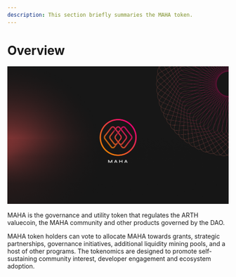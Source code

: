```yaml
---
description: This section briefly summaries the MAHA token.
---
```


# Overview

![](../.gitbook/assets/image.png)

MAHA is the governance and utility token that regulates the ARTH valuecoin, the MAHA community and other products governed by the DAO.

MAHA token holders can vote to allocate MAHA towards grants, strategic partnerships, governance initiatives, additional liquidity mining pools, and a host of other programs. The tokenomics are designed to promote self-sustaining community interest, developer engagement and ecosystem adoption.  



